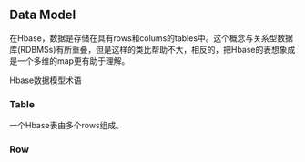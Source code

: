 ## Data Model

在Hbase，数据是存储在具有rows和colums的tables中。这个概念与关系型数据库(RDBMSs)有所重叠，但是这样的类比帮助不大，相反的，把Hbase的表想象成是一个多维的map更有助于理解。

Hbase数据模型术语

### Table

一个Hbase表由多个rows组成。

### Row


